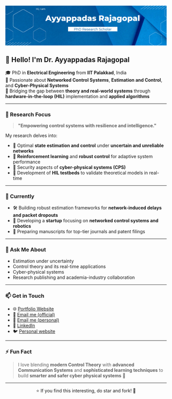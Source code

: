 <!-- Profile README -->

<!-- Banner -->
<p align="center">
  <img src="https://github.com/ayyappadasrajagopal/ayyappadasrajagopal/blob/main/images/image1.png" alt="banner" />
</p>


## 👋 Hello! I'm Dr. Ayyappadas Rajagopal

🎓 PhD in **Electrical Engineering** from **IIT Palakkad**, India  
🧠 Passionate about **Networked Control Systems**, **Estimation and Control**, and **Cyber-Physical Systems**  
🤖 Bridging the gap between **theory and real-world systems** through **hardware-in-the-loop (HIL)** implementation and **applied algorithms**

---

### 🔬 Research Focus

> **"Empowering control systems with resilience and intelligence."**

My research delves into:
- 📡 Optimal **state estimation and control** under **uncertain and unreliable networks**
- 🔄 **Reinforcement learning** and **robust control** for adaptive system performance
- 🔐 Security aspects of **cyber-physical systems (CPS)**
- 🧪 Development of **HIL testbeds** to validate theoretical models in real-time

---

### 🚀 Currently

- 🛠 Building robust estimation frameworks for **network-induced delays and packet dropouts**
- 🤖 Developing a **startup** focusing on **networked control systems and robotics**
- 📜 Preparing manuscripts for top-tier journals and patent filings

---

### 💬 Ask Me About

- Estimation under uncertainty
- Control theory and its real-time applications
- Cyber-physical systems
- Research publishing and academia-industry collaboration

---

### 📫 Get in Touch

- 🌐 [Portfolio Website](https://ayyappadasrajagopal.github.io)
- 📧 [Email me (official)](mailto:122004004@smail.iitpkd.ac.in)
- 📧 [Email me (personal)](mailto:ayyappadas.r.nair@gmail.com)
- 💼 [LinkedIn](https://www.linkedin.com/in/ayyappadasrajagopal/)
- 🐦 [Personal website](https://www.ayyappadasrajagopal.com/)

---

### ⚡ Fun Fact

> I love blending **modern Control Theory** with **advanced Communication Systems** and **sophisticated learning techniques** to build **smarter and safer cyber physical systems** 🚀

---

<p align="center">⭐ If you find this interesting, do star and fork! 🍴</p>
